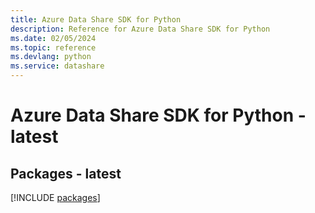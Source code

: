 ```yaml
---
title: Azure Data Share SDK for Python
description: Reference for Azure Data Share SDK for Python
ms.date: 02/05/2024
ms.topic: reference
ms.devlang: python
ms.service: datashare
---
```

# Azure Data Share SDK for Python - latest
## Packages - latest
[!INCLUDE [packages](data-share-index.md)]